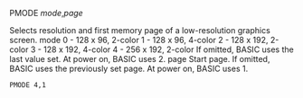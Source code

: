 PMODE *mode*,*page*

Selects resolution and first memory page of a low-resolution graphics screen.
  mode  0 - 128 x 96, 2-color
        1 - 128 x 96, 4-color
        2 - 128 x 192, 2-color
        3 - 128 x 192, 4-color
        4 - 256 x 192, 2-color
        If omitted, BASIC uses the last value set.  At power on, BASIC uses 2.
  page  Start page.  If omitted, BASIC uses the previously set page.  At
        power on, BASIC uses 1.

```ecb2
PMODE 4,1
```
